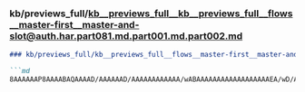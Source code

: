 ### kb/previews_full/kb__previews_full__kb__previews_full__flows__master-first__master-and-slot@auth.har.part081.md.part001.md.part002.md

```md
### kb/previews_full/kb__previews_full__flows__master-first__master-and-slot@auth.har.part081.md.part001.md (part 002)

```md
8AAAAAAP8AAAABAQAAAAD/AAAAAAD/AAAAAAAAAAAA/wABAAAAAAAAAAAAAAAAAAEA/wD/AAAAAAABAQAA/wD/AAEAAAAE//
```

```

```
